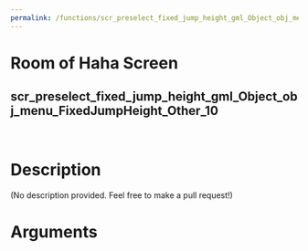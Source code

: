 ```yaml
---
permalink: /functions/scr_preselect_fixed_jump_height_gml_Object_obj_menu_FixedJumpHeight_Other_10
---
```

# Room of Haha Screen  
## scr_preselect_fixed_jump_height_gml_Object_obj_menu_FixedJumpHeight_Other_10  
&nbsp;  
# Description  
(No description provided. Feel free to make a pull request!) 
&nbsp;  
# Arguments



